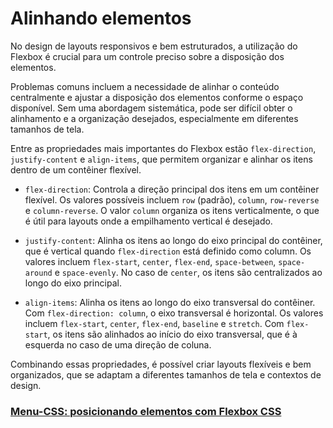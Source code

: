 # Alinhando elementos

No design de layouts responsivos e bem estruturados, a utilização do Flexbox é crucial para um controle preciso sobre a disposição dos elementos.

Problemas comuns incluem a necessidade de alinhar o conteúdo centralmente e ajustar a disposição dos elementos conforme o espaço disponível. Sem uma abordagem sistemática, pode ser difícil obter o alinhamento e a organização desejados, especialmente em diferentes tamanhos de tela.

Entre as propriedades mais importantes do Flexbox estão `flex-direction`, `justify-content` e `align-items`, que permitem organizar e alinhar os itens dentro de um contêiner flexível.

- `flex-direction`: Controla a direção principal dos itens em um contêiner flexível. Os valores possíveis incluem `row` (padrão), `column`, `row-reverse` e `column-reverse`. O valor `column` organiza os itens verticalmente, o que é útil para layouts onde a empilhamento vertical é desejado.

- `justify-content`: Alinha os itens ao longo do eixo principal do contêiner, que é vertical quando `flex-direction` está definido como column. Os valores incluem `flex-start`, `center`, `flex-end`, `space-between`, `space-around` e `space-evenly`. No caso de `center`, os itens são centralizados ao longo do eixo principal.

- `align-items`: Alinha os itens ao longo do eixo transversal do contêiner. Com `flex-direction: column`, o eixo transversal é horizontal. Os valores incluem `flex-start`, `center`, `flex-end`, `baseline` e `stretch`. Com `flex-start`, os itens são alinhados ao início do eixo transversal, que é à esquerda no caso de uma direção de coluna.

Combinando essas propriedades, é possível criar layouts flexíveis e bem organizados, que se adaptam a diferentes tamanhos de tela e contextos de design.

### [Menu-CSS: posicionando elementos com Flexbox CSS](menu.md)